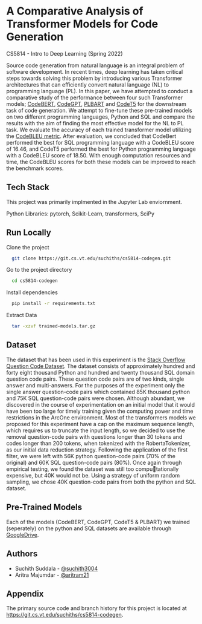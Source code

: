 
# A Comparative Analysis of Transformer Models for Code Generation

CS5814 - Intro to Deep Learning (Spring 2022)

 Source code generation from natural language is an integral problem of software development. In recent times, deep learning has taken critical steps towards solving this problem by introducing various Transformer architectures that can efficiently convert natural language (NL) to programming language (PL). In this paper, we have attempted to conduct a comparative study of the performance between four such Transformer models; [CodeBERT](https://doi.org/10.18653/v1/2020.findings-emnlp.139), [CodeGPT](https://arxiv.org/abs/2102.04664), [PLBART](https://doi.org/10.18653/v1/2021.naacl-main.211) and [CodeT5](https://arxiv.org/abs/2109.00859) for the downstream task of code generation. We attempt to fine-tune these pre-trained models on two different programming languages, Python and SQL and compare the results with the aim of finding the most effective model for the NL to PL task. We evaluate the accuracy of each trained transformer model utilizing the [CodeBLEU metric](https://github.com/microsoft/CodeXGLUE/tree/main/Code-Code/code-to-code-trans/evaluator/CodeBLEU). After evaluation, we concluded that CodeBert performed the best for SQL programming language with a CodeBLEU score of 16.46, and CodeT5 performed the best for Python programming language with a CodeBLEU score of 18.50. With enough computation resources and time, the CodeBLEU scores for both these models can be improved to reach the benchmark scores. 

## Tech Stack

This project was primarily implmented in the Jupyter Lab enviornment. 

Python Libraries: pytorch, Scikit-Learn, transformers, SciPy

## Run Locally

Clone the project

```bash
  git clone https://git.cs.vt.edu/suchiths/cs5814-codegen.git
```

Go to the project directory

```bash
  cd cs5814-codegen
```

Install dependencies

```bash
  pip install -r requirements.txt
```

Extract Data

```bash
  tar -xzvf trained-models.tar.gz
```
## Dataset

The dataset that has been used in this experiment is the [Stack Overflow Question Code Dataset](https://doi.org/10.1145/3178876.3186081). The dataset consists of approximately hundred and forty eight thousand Python and hundred and twenty thousand SQL domain question code pairs. These question code pairs are of two kinds, single answer and multi-answers. For the purposes of the experiment only the single answer question-code pairs which contained 85K thousand python and 75K SQL question-code pairs were chosen. Although abundant, we discovered in the course of experimentation on an initial model that it would have been too large for timely training given the computing power and time restrictions in the ArcOne environment. Most of the transformers models we proposed for this experiment have a cap on the maximum sequence length, which requires us to truncate the input length, so we decided to use the removal question-code pairs with questions longer than 30 tokens and codes longer than 200 tokens, when tokenized with the RobertaTokenizer, as our initial data reduction strategy. Following the application of the first filter, we were left with 56K python question-code pairs (70% of the original) and 60K SQL question-code pairs (80%). Once again through empirical testing, we found the dataset was still too computationally expensive, but 40K would not be. Using a strategy of uniform random sampling, we chose 40K question-code pairs from both the python and SQL dataset.
## Pre-Trained Models

Each of the models (CodeBERT, CodeGPT, CodeT5 & PLBART) we trained (seperately) on the python and SQL datasets are available through [GoogleDrive](https://drive.google.com/uc?export=view&id=1BQLaiamdwrvwBTVcdTS8JQZNyg4ukenu).

## Authors

- Suchith Suddala - [@suchith3004](https://www.github.com/suchith3004)
- Aritra Majumdar - [@aritram21](https://git.cs.vt.edu/aritram21@vt.edu)

## Appendix

The primary source code and branch history for this project is located at https://git.cs.vt.edu/suchiths/cs5814-codegen.
